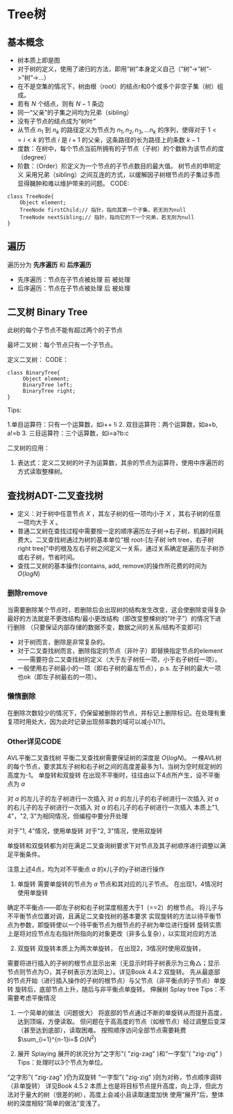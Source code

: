 # Tree树
## 基本概念
- 树本质上即是图
- 对于树的定义，使用了递归的方法，即用“树”本身定义自己（“树”->“树”->“树”->...）
- 在不是空集的情况下，树由根（root）的结点r和0个或多个非空子集（树）组成。
- 若有 $N$ 个结点，则有 $N-1$ 条边
- 同一“父亲”的子集之间均为兄弟（sibling）
- 没有子节点的结点成为“树叶”
- 从节点 $n_1$ 到 $n_k$ 的路径定义为节点为 $n_1, n_2, n_3, ...n_k$ 的序列，使得对于 $1<=i<k$ 的节点 $i$ 是 $i+1$ 的父亲，这条路径的长为路径上的条数 $k-1$
- 度数：在树中，每个节点当前所拥有的子节点（子树）的个数称为该节点的度（degree）
- 阶数：（Order）阶定义为一个节点的子节点数目的最大值。
树节点的申明定义
采用兄弟（sibling）之间互连的方式，以缓解因子树根节点的子集过多而显得臃肿和难以维护带来的问题。 CODE:
```
class TreeNode{
    Object element;
    TreeNode firstChild;// 指针，指向其第一个子集，若无则为null
    TreeNode nextSibling;// 指针，指向它的下一个兄弟，若无则为null
}
```
## 遍历
遍历分为 **先序遍历** 和 **后序遍历**

- 先序遍历：节点在子节点被处理 前 被处理
- 后序遍历：节点在子节点被处理 后 被处理
## 二叉树 Binary Tree
此树的每个子节点不能有超过两个的子节点

最坏二叉树：每个节点只有一个子节点。

定义二叉树： CODE：
```
class BinaryTree{
     Object element;
     BinaryTree left;
     BinaryTree right;
}
```
Tips:

1.单目运算符：只有一个运算数，如i++ !i
2. 双目运算符：两个运算数，如a+b, a!=b
3. 三目运算符：三个运算数，如i=a?b:c

二叉树的应用：

1. 表达式：定义二叉树的叶子为运算数，其余的节点为运算符，使用中序遍历的方式读取整棵树。

## 查找树ADT-二叉查找树
- 定义：对于树中任意节点 $X$ ，其左子树的任一项均小于 $X$ ，其右子树的任意一项均大于 $X$ 。
- 普通二叉树在查找过程中需要按一定的顺序遍历左子树->右子树，机器时间耗费大。二叉查找树通过为树的基本单位“根 root-[左子树 left tree，右子树 right tree]”中的根及左右子树之间定义一关系，通过关系确定是遍历左子树亦或右子树，节省时间。
- 查找二叉树的基本操作(contains, add, remove)的操作所花费的时间为 $O(logN)$
### 删除remove
当需要删除某个节点时，若删除后会出现树的结构发生改变，这会使删除变得复杂 最好的方法就是不更改结构/最小更改结构（即改变整棵树的“叶子”）的情况下进行删除 （只要保证内部存储的数据不变，数据之间的关系/结构不变即可）

- 对于树而言，删除是非常复杂的。
- 对于二叉查找树而言，删除指定的节点（非叶子）即替换指定节点的element——需要符合二叉查找树的定义（大于左子树任一项，小于右子树任一项）。
- 一般使用右子树最小的一项（即右子树的最左节点），p.s. 左子树的最大一项也ok（即左子树最右的一项）。
### 懒惰删除
在删除次数较少的情况下，仍保留被删除的节点，并标记上删除标记。在处理有重复项时用处大，因为此时记录出现频率数的域可以减小1(?)。

### Other详见CODE
AVL平衡二叉查找树
平衡二叉查找树需要保证树的深度是 $O(logN)$。
一棵AVL树的每个节点，要求其左子树和右子树之间的高度差最多为1，当树为空时规定树的高度为-1。
单旋转和双旋转
在出现不平衡时，往往由以下4点所产生，设不平衡点为 $a$

对 $a$ 的左儿子的左子树进行一次插入
对 $a$ 的左儿子的右子树进行一次插入
对 $a$ 的右儿子的左子树进行一次插入
对 $a$ 的右儿子的右子树进行一次插入
本质上"1, 4"，"2, 3"为相同情况，但编程中要分开处理

对于"1, 4"情况，使用单旋转 对于"2, 3"情况，使用双旋转

单旋转和双旋转都为对在满足二叉查询树要求下对节点及其子树顺序进行调整以满足平衡条件。

注意上述4点，均为对不平衡点 $a$ 的x儿子的y子树进行操作

1. 单旋转
需要单旋转的节点为 $a$ 节点和其对应的儿子节点。 在出现1，4情况时使用单旋转

确定不平衡点——即左子树和右子树深度相差大于1（==2）的根节点。
将儿子与不平衡节点位置对调，且满足二叉查找树的基本要求
实现旋转的方法以待平衡节点为参数，即旋转使以一个待平衡节点为根节点的子树为单位进行旋转 旋转实质上是将对应节点左右指针所指向的对象更改（非多么复杂），以实现对应的方法

2. 双旋转
双旋转本质上为两次单旋转， 在出现2，3情况时使用双旋转，

需要将进行插入的子树的根节点显示出来（无显示时将子树表示为三角△；显示节点则节点为○，其子树表示方法同上）。详见Book 4.4.2 双旋转。
先从最底部的节点开始（进行插入操作的子树的根节点）与父节点（非平衡点的子节点）单旋转
旋转后，底部节点上升，随后与非平衡点单旋转。
伸展树 Splay tree
Tips：不需要考虑平衡情况

1. 一个简单的做法（问题很大）
将底部的节点通过不断的单旋转从而提升高度，达到顶端，方便读取。 但问题在于高高度的节点（如根节点）经过调整后变深（甚至达到底部），读取困难。 按照顺序访问全部节点需要耗费 $\sum_{i=1}^{n-1}i=$ $\Omega(N^2)$

2. 展开 Splaying
展开的状况分为“之字形”( "zig-zag" )和“一字型”( "zig-zig" ) Tips：处理时以3个节点为单位。

“之字形”( "zig-zag" )仍为双旋转
“一字型”( "zig-zig" )则为对称，节点顺序调转（非单旋转）
详见Book 4.5.2
本质上也是将目标节点提升高度，向上浮，但此方法对于量大的树（很差的树），高度上会减小且读取速度加快
使用“展开”后，整体树的深度相较“简单的做法”变浅了。